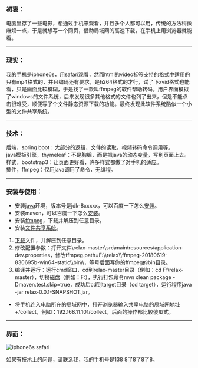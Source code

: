### 初衷：
电脑里存了一些电影，想通过手机来观看，并且多个人都可以用，传统的方法稍微麻烦一点，于是就想写一个网页，借助局域网的高速下载，在手机上用浏览器就能看。

---
### 现实：
我的手机是iphone6s，用safari观看，然而html的video标签支持的格式中适用的只有mp4格式的，并且编码还有要求，是h264格式的才行，试了下xvid格式也能看，只是画面比较模糊，于是找了一款叫ffmpeg的软件帮助转码。用户界面模拟了windows的文件系统，后来发现很多其他格式的文件也列了出来，但是不能点击很难受，顺便写了个文件静态资源下载的功能。最终发现此软件系统酷似一个小型的文件共享系统。

---
### 技术：
后端，spring boot：大部分的逻辑，文件的读取，视频转码命令调用等。  
java模板引擎，thymeleaf：不是胸腺，而是把java的动态变量，写到页面上去。  
样式，bootstrap3：让页面更好看，许多样式都做了对手机的适应。  
插件，ffmpeg：仅用java调用了命令，无编程。

---
### 安装与使用：
* 安装[java](http://www.oracle.com/technetwork/java/javase/downloads/jdk8-downloads-2133151.html)环境，版本号是jdk-8xxxxx，可以百度一下怎么[安装](https://jingyan.baidu.com/article/0202781175839b1bcc9ce529.html)。
* 安装maven，可以百度一下怎么[安装](https://jingyan.baidu.com/article/6c67b1d646ae842786bb1e7a.html)。
* 安装[ffmpeg](https://ffmpeg.zeranoe.com/builds/)，下载并解压到任意目录。
* 安装[文件共享系统](https://github.com/gitadmini/relax)。
 1. [下载](https://github.com/gitadmini/relax/archive/master.zip)文件，并解压到任意目录。
 2. 修改配置参数：打开文件\relax-master\src\main\resources\application-dev.properties，修改ffmpeg.path=F:\\\\relax\\\\ffmpeg-20180619-830695b-win64-static\\\\bin\\\\，等号后面写你的ffmpeg的bin目录。
 3. 编译并运行：运行cmd窗口，cd到relax-master目录（例如：cd F:\relax-master），切换磁盘（例如：F:），执行打包命令mvn clean package -Dmaven.test.skip=true，成功后cd到target目录（cd target），运行程序java -jar relax-0.0.1-SNAPSHOT.jar。
* 将手机连入电脑所在的局域网中，打开浏览器输入共享电脑的局域网地址+/collect，例如：192.168.11.101/collect，后面的操作都比较傻瓜式。

---
### 界面：
![iphone6s safari](https://upload-images.jianshu.io/upload_images/12861224-5dd738d6a349f289.png?imageMogr2/auto-orient/strip%7CimageView2/2/w/1240)

如果有技术上的问题，请联系我，我的手机号是138 8了8了8了8。
